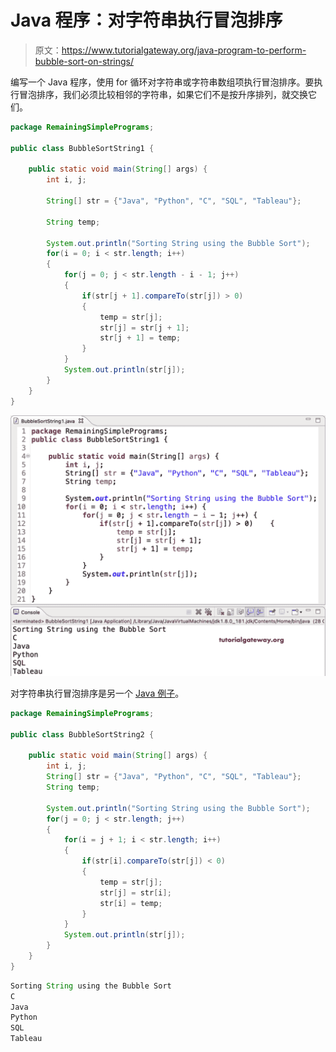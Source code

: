 # Java 程序：对字符串执行冒泡排序

> 原文：<https://www.tutorialgateway.org/java-program-to-perform-bubble-sort-on-strings/>

编写一个 Java 程序，使用 for 循环对字符串或字符串数组项执行冒泡排序。要执行冒泡排序，我们必须比较相邻的字符串，如果它们不是按升序排列，就交换它们。

```java
package RemainingSimplePrograms;

public class BubbleSortString1 {

	public static void main(String[] args) {
		int i, j;

		String[] str = {"Java", "Python", "C", "SQL", "Tableau"};

		String temp;

		System.out.println("Sorting String using the Bubble Sort");
		for(i = 0; i < str.length; i++)
		{
			for(j = 0; j < str.length - i - 1; j++)
			{
				if(str[j + 1].compareTo(str[j]) > 0)
				{
					temp = str[j];
					str[j] = str[j + 1];
					str[j + 1] = temp;
				}
			}
			System.out.println(str[j]);
		}
	}
}
```

![Java Program to Perform Bubble Sort on Strings](img/e8de16da60a1d22ba5271716adea694b.png)

对字符串执行冒泡排序是另一个 [Java 例子](https://www.tutorialgateway.org/learn-java-programs/)。

```java
package RemainingSimplePrograms;

public class BubbleSortString2 {

	public static void main(String[] args) {
		int i, j;
		String[] str = {"Java", "Python", "C", "SQL", "Tableau"};
		String temp;

		System.out.println("Sorting String using the Bubble Sort");
		for(j = 0; j < str.length; j++)
		{
			for(i = j + 1; i < str.length; i++)
			{
				if(str[i].compareTo(str[j]) < 0)
				{
					temp = str[j];
					str[j] = str[i];
					str[i] = temp;
				}
			}
			System.out.println(str[j]);
		}
	}
}
```

```java
Sorting String using the Bubble Sort
C
Java
Python
SQL
Tableau
```